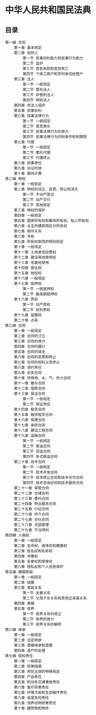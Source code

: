 # 中华人民共和国民法典

## 目录
    
    第一编 总则
        第一章 基本规定
        第二章 自然人
            第一节 民事权利能力和民事行为能力
            第二节 监护
            第三节 宣告失踪和宣告死亡
            第四节 个体工商户和农村承包经营户
        第三章 法人
            第一节 一般规定
            第二节 营利法人
            第三节 非营利法人
            第四节 特别法人
        第四章 非法人组织
        第五章 民事权利
        第六章 民事法律行为
            第一节 一般规定
            第二节 意思表示
            第三节 民事法律行为的效力
            第四节 民事法律行为的附条件和附期限
        第七章 代理
            第一节 一般规定
            第二节 委托代理
            第三节 代理终止
        第八章 民事责任
        第九章 诉讼时效
        第十章 期间计算
    第二编 物权
        第一章 一般规定
        第二章 物权的设立、变更、转让和消灭
            第一节 不动产登记
            第二节 动产交付
            第三节 其他规定
        第三章 物权的保护
        第四章 一般规定
        第五章 国家所有权和集体所有权、私人所有权
        第六章 业主的建筑物区分所有权
        第七章 相邻关系
        第八章 共有
        第九章 所有权取得的特别规定
        第十章 一般规定
        第十一章 土地承包经营权
        第十二章 建设用地使用权
        第十三章 宅基地使用
        第十四章 居住权
        第十五章 地役权
        第十六章 一般规定
        第十七章 抵押权
            第一节 一般抵押权
            第二节 最高额抵押权
        第十八章 质权
            第一节 动产质权
            第二节 权利质权
        第十九章 留置权
        第二十章 占有
    第三编 合同
        第一章 一般规定
        第二章 合同的订立
        第三章 合同的效力
        第四章 合同的履行
        第五章 合同的保全
        第六章 合同的变更和转让
        第七章 合同的权利义务终止
        第八章 违约责任
        第九章 买卖合同
        第十章 供用电、水、气、热力合同
        第十一章 赠与合同
        第十二章 借款合同
        第十三章 保证合同
            第一节 一般规定
            第二节 保证责任
        第十四章 租赁合同
        第十五章 融资租赁合同
        第十六章 保理合同
        第十七章 承揽合同
        第十八章 建设工程合同
        第十九章 运输合同
            第一节 一般规定
            第二节 客运合同
            第三节 货运合同
            第四节 多式联运合同
        第二十章 技术合同
            第一节 一般规定
            第二节 技术开发合同
            第三节 技术转让合同和技术许可合同
            第四节 技术咨询合同和技术服务合同
        第二十一章 保管合同
        第二十二章 仓储合同
        第二十三章 委托合同
        第二十四章 物业服务合同
        第二十五章 行纪合同
        第二十六章 中介合同
        第二十七章 合伙合同
        第二十八章 无因管理
        第二十九章 不当得利
    第四编 人格权
        第一章 一般规定
        第二章 生命权、身体权和健康权
        第三章 姓名权和名称权
        第四章 肖像权
        第五章 名誉权和荣誉权
        第六章 隐私权和个人信息保护
    第五编 婚姻家庭
        第一章 一般规定
        第二章 结婚
        第三章 家庭关系
            第一节 夫妻关系
            第二节 父母子女关系和其他近亲属关系
        第四章 离婚
        第五章 收养
            第一节 收养关系的成立
            第二节 收养的效力
            第三节 收养关系的解除
    第六编 继承
        第一章 一般规定
        第二章 法定继承
        第三章 遗嘱继承和遗赠
        第四章 遗产的处理
    第七编 侵权责任
        第一章 一般规定
        第二章 损害赔偿
        第三章 责任主体的特殊规定
        第四章 产品责任
        第五章 机动车交通事故责任
        第六章 医疗损害责任
        第七章 环境污染和生态破坏责任
        第八章 高度危险责任
        第九章 饲养动物损害责任
        第十章 建筑物和物件
    
    
    
    
    